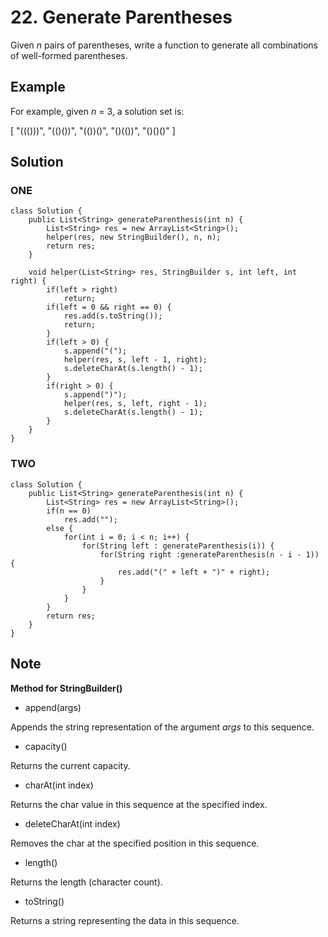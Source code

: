 # 22. Generate Parentheses

Given _n_ pairs of parentheses, write a function to generate all combinations of well-formed parentheses.

## **Example**

For example, given _n_ = 3, a solution set is:

[
  "((()))",
  "(()())",
  "(())()",
  "()(())",
  "()()()"
]

## **Solution**

### ONE

    class Solution {
        public List<String> generateParenthesis(int n) {
            List<String> res = new ArrayList<String>();
            helper(res, new StringBuilder(), n, n);
            return res;
        }
        
        void helper(List<String> res, StringBuilder s, int left, int right) {
            if(left > right)
                return;
            if(left = 0 && right == 0) {
                res.add(s.toString());
                return;
            }
            if(left > 0) {
                s.append("(");
                helper(res, s, left - 1, right);
                s.deleteCharAt(s.length() - 1);
            }
            if(right > 0) {
                s.append(")");
                helper(res, s, left, right - 1);
                s.deleteCharAt(s.length() - 1);
            }
        }
    }

### TWO

    class Solution {
        public List<String> generateParenthesis(int n) {
            List<String> res = new ArrayList<String>();
            if(n == 0)
                res.add("");
            else {
                for(int i = 0; i < n; i++) {
                    for(String left : generateParenthesis(i)) {
                        for(String right :generateParenthesis(n - i - 1)) {
                            res.add("(" + left + ")" + right);
                        }
                    }
                }
            }
            return res;
        }
    }

## **Note**

**Method for StringBuilder()**

+ append(args)

Appends the string representation of the argument *args* to this sequence.

+ capacity()

Returns the current capacity.

+ charAt(int index)

Returns the char value in this sequence at the specified index.

+ deleteCharAt(int index)

Removes the char at the specified position in this sequence.

+ length()

Returns the length (character count).

+ toString()

Returns a string representing the data in this sequence.
